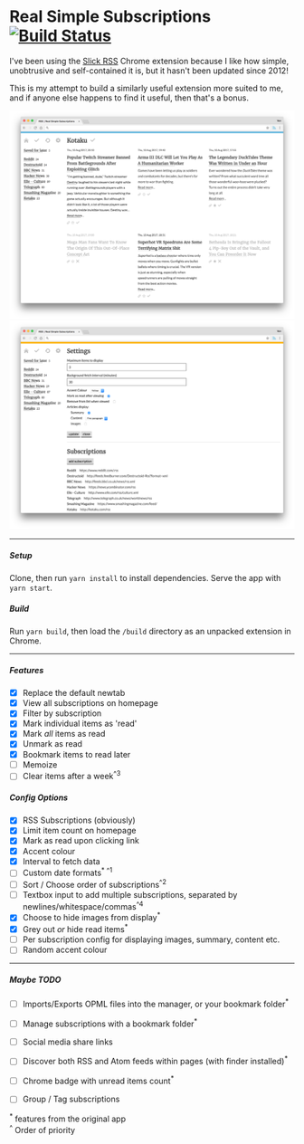 # Real Simple Subscriptions [![Build Status](https://api.travis-ci.com/vannio/real-simple-subscriptions.svg?token=eXoHprHMqp2pBHRzYi5E&branch=master)](https://travis-ci.com/vannio/real-simple-subscriptions)

I've been using the [Slick RSS](https://chrome.google.com/webstore/detail/slick-rss/ealjoljnibpdkocmldliaoojpgdkcdob?hl=en) Chrome extension because I like how simple, unobtrusive and self-contained it is, but it hasn't been updated since 2012!

This is my attempt to build a similarly useful extension more suited to me, and if anyone else happens to find it useful, then that's a bonus.

![Homepage](screenshots/home.png)
![Settings](screenshots/settings.png)

---

##### Setup

Clone, then run `yarn install` to install dependencies. Serve the app with `yarn start`.

##### Build

Run `yarn build`, then load the `/build` directory as an unpacked extension in Chrome.

---

##### Features

- [x] Replace the default newtab
- [x] View all subscriptions on homepage
- [x] Filter by subscription
- [x] Mark individual items as 'read'
- [x] Mark _all_ items as read
- [x] Unmark as read
- [x] Bookmark items to read later
- [ ] Memoize
- [ ] Clear items after a week<sup>^3</sup>

##### Config Options

- [x] RSS Subscriptions (obviously)
- [x] Limit item count on homepage
- [x] Mark as read upon clicking link
- [x] Accent colour
- [x] Interval to fetch data
- [ ] Custom date formats<sup>* ^1</sup>
- [ ] Sort / Choose order of subscriptions<sup>^2</sup>
- [ ] Textbox input to add multiple subscriptions, separated by newlines/whitespace/commas<sup>^4</sup>
- [x] Choose to hide images from display<sup>*</sup>
- [x] Grey out _or_ hide read items<sup>*</sup>
- [ ] Per subscription config for displaying images, summary, content etc.
- [ ] Random accent colour

---

##### Maybe TODO

- [ ] Imports/Exports OPML files into the manager, or your bookmark folder<sup>*</sup>
- [ ] Manage subscriptions with a bookmark folder<sup>*</sup>
- [ ] Social media share links
- [ ] Discover both RSS and Atom feeds within pages (with finder installed)<sup>*</sup>
- [ ] Chrome badge with unread items count<sup>*</sup>
- [ ] Group / Tag subscriptions


<sup>*</sup> features from the original app
<br>
<sup>^</sup> Order of priority
